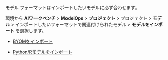モデル フォーマットはインポートしたいモデルに必ず合わせます。

環境から **AIワークベンチ** > **ModelOps** > **プロジェクト** > プロジェクト > **モデル** > インポートしたいフォーマットで関連付けられたモデル > **モデルをインポート** を選択します。

-   [BYOMをインポート](nro1732650484867.md)


-   [Python/Rモデルをインポート](jbg1732650538946.md)


